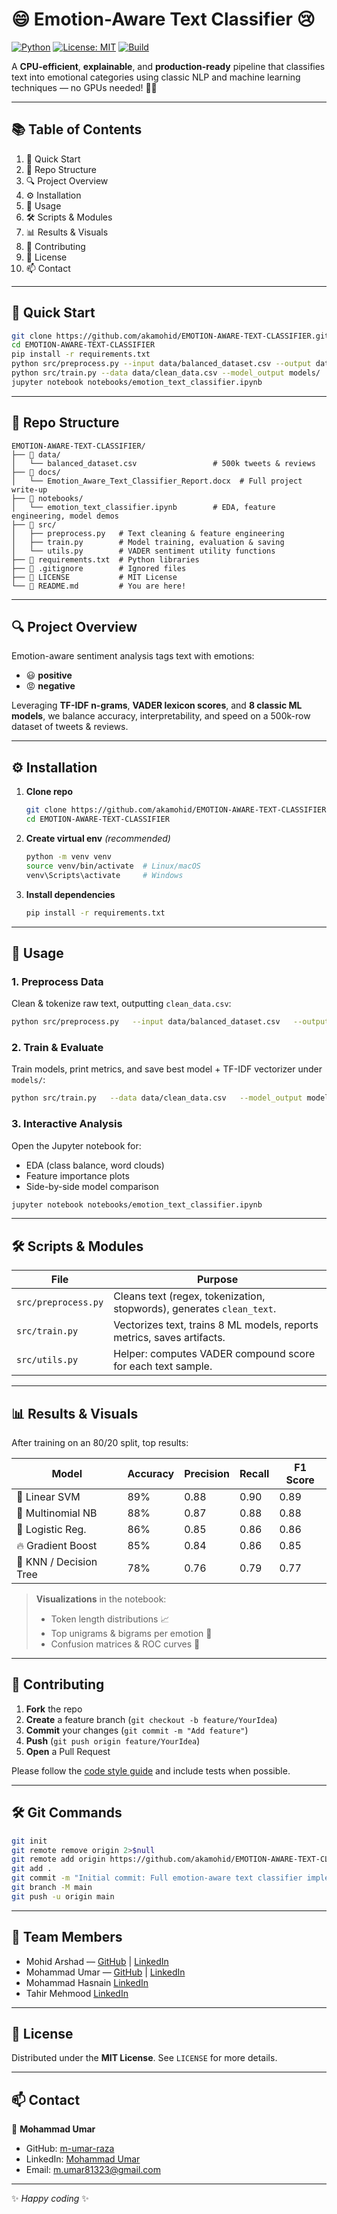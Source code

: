 # 😄 Emotion-Aware Text Classifier 😢

[![Python](https://img.shields.io/badge/python-3.8%2B-blue)](https://www.python.org/) [![License: MIT](https://img.shields.io/badge/License-MIT-green)](LICENSE) [![Build](https://img.shields.io/badge/build-passing-brightgreen)]()

A **CPU-efficient**, **explainable**, and **production-ready** pipeline that classifies text into emotional categories using classic NLP and machine learning techniques — no GPUs needed! 🤖✨

---

## 📚 Table of Contents 

1. 🚀 Quick Start  
2. 📂 Repo Structure  
3. 🔍 Project Overview  
4. ⚙️ Installation  
5. 🎯 Usage  
6. 🛠️ Scripts & Modules  
7. 📊 Results & Visuals  
8. 🤝 Contributing  
9. 📄 License  
10. 📫 Contact

---

## 🚀 Quick Start

```bash
git clone https://github.com/akamohid/EMOTION-AWARE-TEXT-CLASSIFIER.git
cd EMOTION-AWARE-TEXT-CLASSIFIER
pip install -r requirements.txt
python src/preprocess.py --input data/balanced_dataset.csv --output data/clean_data.csv
python src/train.py --data data/clean_data.csv --model_output models/
jupyter notebook notebooks/emotion_text_classifier.ipynb
```

---

## 📂 Repo Structure

```
EMOTION-AWARE-TEXT-CLASSIFIER/
├── 📁 data/
│   └── balanced_dataset.csv                 # 500k tweets & reviews
├── 📁 docs/
│   └── Emotion_Aware_Text_Classifier_Report.docx  # Full project write-up
├── 📁 notebooks/
│   └── emotion_text_classifier.ipynb        # EDA, feature engineering, model demos
├── 📁 src/
│   ├── preprocess.py   # Text cleaning & feature engineering
│   ├── train.py        # Model training, evaluation & saving
│   └── utils.py        # VADER sentiment utility functions
├── 📄 requirements.txt  # Python libraries
├── 📄 .gitignore        # Ignored files
├── 📄 LICENSE           # MIT License
└── 📄 README.md         # You are here!
```

---

## 🔍 Project Overview

Emotion-aware sentiment analysis tags text with emotions:

- 😃 **positive**  
- 😡 **negative**

Leveraging **TF-IDF n-grams**, **VADER lexicon scores**, and **8 classic ML models**, we balance accuracy, interpretability, and speed on a 500k-row dataset of tweets & reviews.

---

## ⚙️ Installation

1. **Clone repo**  
   ```bash
   git clone https://github.com/akamohid/EMOTION-AWARE-TEXT-CLASSIFIER.git
   cd EMOTION-AWARE-TEXT-CLASSIFIER
   ```

2. **Create virtual env** _(recommended)_  
   ```bash
   python -m venv venv
   source venv/bin/activate  # Linux/macOS
   venv\Scripts\activate     # Windows
   ```

3. **Install dependencies**  
   ```bash
   pip install -r requirements.txt
   ```

---

## 🎯 Usage

### 1. Preprocess Data  
Clean & tokenize raw text, outputting `clean_data.csv`:

```bash
python src/preprocess.py   --input data/balanced_dataset.csv   --output data/clean_data.csv
```

### 2. Train & Evaluate  
Train models, print metrics, and save best model + TF-IDF vectorizer under `models/`:

```bash
python src/train.py   --data data/clean_data.csv   --model_output models/
```

### 3. Interactive Analysis  
Open the Jupyter notebook for:
- EDA (class balance, word clouds)  
- Feature importance plots  
- Side-by-side model comparison  

```bash
jupyter notebook notebooks/emotion_text_classifier.ipynb
```

---

## 🛠️ Scripts & Modules

| File               | Purpose                                                                 |
| ------------------ | ----------------------------------------------------------------------- |
| `src/preprocess.py`| Cleans text (regex, tokenization, stopwords), generates `clean_text`.   |
| `src/train.py`     | Vectorizes text, trains 8 ML models, reports metrics, saves artifacts. |
| `src/utils.py`     | Helper: computes VADER compound score for each text sample.            |

---

## 📊 Results & Visuals

After training on an 80/20 split, top results:

| Model              | Accuracy | Precision | Recall | F1 Score |
| ------------------ | -------- | --------- | ------ | -------- |
| 🥇 Linear SVM      | 89%      | 0.88      | 0.90   | 0.89     |
| 🥈 Multinomial NB  | 88%      | 0.87      | 0.88   | 0.88     |
| 🥉 Logistic Reg.   | 86%      | 0.85      | 0.86   | 0.86     |
| 🔥 Gradient Boost  | 85%      | 0.84      | 0.86   | 0.85     |
| 🌳 KNN / Decision Tree | 78%  | 0.76      | 0.79   | 0.77     |

> **Visualizations** in the notebook:  
> - Token length distributions 📈  
> - Top unigrams & bigrams per emotion 🌟  
> - Confusion matrices & ROC curves 🎯

---

## 🤝 Contributing

1. **Fork** the repo  
2. **Create** a feature branch (`git checkout -b feature/YourIdea`)  
3. **Commit** your changes (`git commit -m "Add feature"`)  
4. **Push** (`git push origin feature/YourIdea`)  
5. **Open** a Pull Request  

Please follow the [code style guide](https://www.python.org/dev/peps/pep-0008/) and include tests when possible.

---

## 🛠️ Git Commands

```bash
git init
git remote remove origin 2>$null
git remote add origin https://github.com/akamohid/EMOTION-AWARE-TEXT-CLASSIFIER.git
git add .
git commit -m "Initial commit: Full emotion-aware text classifier implementation"
git branch -M main
git push -u origin main
```

---

## 👥 Team Members

- Mohid Arshad — [GitHub](https://github.com/akamohid) | [LinkedIn](https://linkedin.com/in/mohid-arshad-347180235/)
- Mohammad Umar — [GitHub](https://github.com/m-umar-raza) | [LinkedIn](https://www.linkedin.com/in/mohammad-umar-1147a62a6/)
- Mohammad Hasnain [LinkedIn](https://www.linkedin.com/in/mohammad-hasnain-3670452a7/)
- Tahir Mehmood [LinkedIn](https://www.linkedin.com/in/tahir-mehmood-622a412a0/)

---

## 📄 License

Distributed under the **MIT License**. See `LICENSE` for more details.

---

## 📫 Contact

👤 **Mohammad Umar**  
- GitHub: [m-umar-raza](https://github.com/m-umar-raza)  
- LinkedIn: [Mohammad Umar](www.linkedin.com/in/mohammad-umar-1147a62a6)  
- Email: m.umar81323@gmail.com  

---

✨ *Happy coding* ✨
